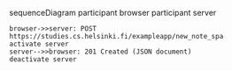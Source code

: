 sequenceDiagram
participant browser
participant server

    browser->>server: POST https://studies.cs.helsinki.fi/exampleapp/new_note_spa
    activate server
    server-->>browser: 201 Created (JSON document)
    deactivate server
